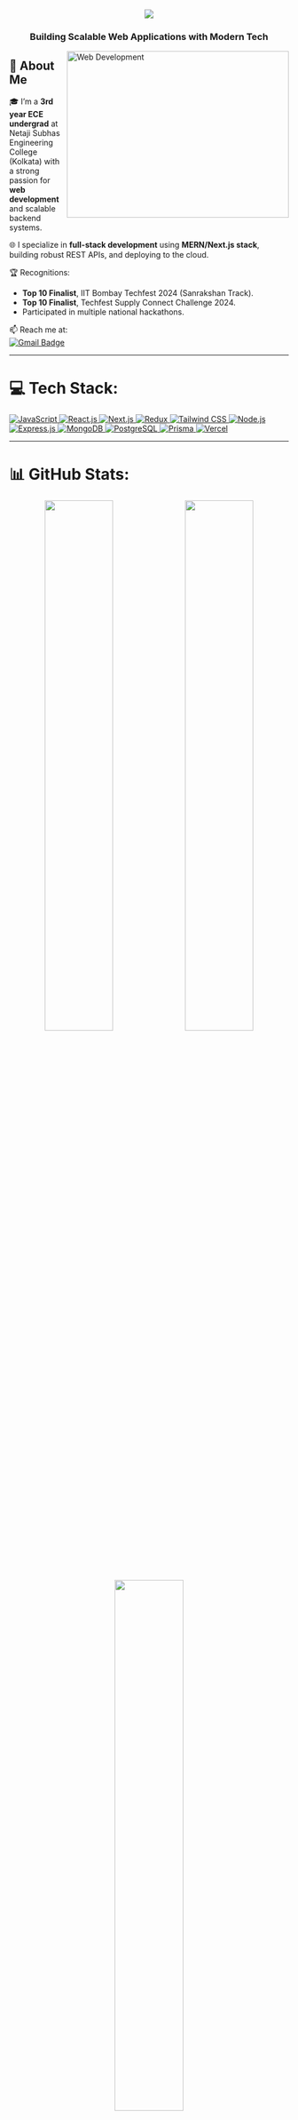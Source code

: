 <h1 align="center">
  <a href="https://git.io/typing-svg">
    <img src="https://readme-typing-svg.herokuapp.com/?lines=Hello,+There+👋;This+is+Sarthak+Bose;Full+Stack+Web+Developer;MERN+Stack+Enthusiast;&center=true&size=30">
  </a>
</h1>

<h3 align="center">Building Scalable Web Applications with Modern Tech</h3>

<img align="right" alt="Web Development" width="400" height="300" src="img 2.jpg">

## 🚀 About Me  

🎓 I’m a **3rd year ECE undergrad** at Netaji Subhas Engineering College (Kolkata) with a strong passion for **web development** and scalable backend systems.  

🌐 I specialize in **full-stack development** using **MERN/Next.js stack**, building robust REST APIs, and deploying to the cloud.  

🏆 Recognitions:  
- **Top 10 Finalist**, IIT Bombay Techfest 2024 (Sanrakshan Track).  
- **Top 10 Finalist**, Techfest Supply Connect Challenge 2024.  
- Participated in multiple national hackathons.  

📫 Reach me at:  
<a href="mailto:sarthakofficial2005@email.com">
<img src="https://img.shields.io/badge/Email-sarthakofficial2005%40email.com-red?logo=gmail&logoColor=white" alt="Gmail Badge" />
</a>  

---

# 💻 Tech Stack:
<div class="tech-stack">
  <a href="https://developer.mozilla.org/en-US/docs/Web/JavaScript" target="_blank">
    <img src="https://img.shields.io/badge/JavaScript-ES6+-F7DF1E?style=for-the-badge&logo=javascript&logoColor=black" alt="JavaScript" />
  </a>
  <a href="https://reactjs.org/" target="_blank">
    <img src="https://img.shields.io/badge/React.js-20232A?style=for-the-badge&logo=react&logoColor=61DAFB" alt="React.js" />
  </a>
  <a href="https://nextjs.org/" target="_blank">
    <img src="https://img.shields.io/badge/Next.js-000000?style=for-the-badge&logo=next.js&logoColor=white" alt="Next.js" />
  </a>
  <a href="https://redux.js.org/" target="_blank">
    <img src="https://img.shields.io/badge/Redux-593D88?style=for-the-badge&logo=redux&logoColor=white" alt="Redux" />
  </a>
  <a href="https://tailwindcss.com/" target="_blank">
    <img src="https://img.shields.io/badge/Tailwind_CSS-38B2AC?style=for-the-badge&logo=tailwind-css&logoColor=white" alt="Tailwind CSS" />
  </a>
  <a href="https://nodejs.org/" target="_blank">
    <img src="https://img.shields.io/badge/Node.js-339933?style=for-the-badge&logo=node.js&logoColor=white" alt="Node.js" />
  </a>
  <a href="https://expressjs.com/" target="_blank">
    <img src="https://img.shields.io/badge/Express.js-000000?style=for-the-badge&logo=express&logoColor=white" alt="Express.js" />
  </a>
  <a href="https://www.mongodb.com/" target="_blank">
    <img src="https://img.shields.io/badge/MongoDB-47A248?style=for-the-badge&logo=mongodb&logoColor=white" alt="MongoDB" />
  </a>
  <a href="https://www.postgresql.org/" target="_blank">
    <img src="https://img.shields.io/badge/PostgreSQL-336791?style=for-the-badge&logo=postgresql&logoColor=white" alt="PostgreSQL" />
  </a>
  <a href="https://www.prisma.io/" target="_blank">
    <img src="https://img.shields.io/badge/Prisma-3982CE?style=for-the-badge&logo=prisma&logoColor=white" alt="Prisma" />
  </a>
  <a href="https://vercel.com/" target="_blank">
    <img src="https://img.shields.io/badge/Vercel-000000?style=for-the-badge&logo=vercel&logoColor=white" alt="Vercel" />
  </a>
</div>

---

# 📊 GitHub Stats:
<p align="center">
  <img width="49.5%" src="https://github-readme-stats.vercel.app/api?username=Cyber-Bose&show_icons=true&theme=radical&hide_border=true" />
  <img width="49.5%" src="https://github-readme-streak-stats.herokuapp.com/?user=Cyber-Bose&theme=radical&hide_border=true" />
</p>
<p align="center">
  <img width="49.5%" src="https://github-readme-stats.vercel.app/api/top-langs/?username=Cyber-Bose&theme=radical&layout=compact&hide_border=true" />
</p>

---

# 🏆 GitHub Trophies
<p align="center">
  <img src="https://github-profile-trophy.vercel.app/?username=Cyber-Bose&theme=radical&no-frame=true&margin-w=15&margin-h=15"/>
</p>

---

# 👁️ Visitor's Count 
<p>
  <img src="https://profile-counter.glitch.me/{Cyber-Bose}/count.svg" alt="Sarthak Bose Visitor Count" />
</p>

---

# 📞 Connect With Me:
<p align="center">
  <a href="https://www.instagram.com/sarthakbose/" target="_blank"><img src="https://img.shields.io/badge/-Instagram-E4405F?style=for-the-badge&logo=instagram&logoColor=white"></a>
  <a href="https://linkedin.com/in/sarthak-bose-690482267/" target="_blank"><img src="https://img.shields.io/badge/-LinkedIn-0A66C2?style=for-the-badge&logo=linkedin&logoColor=white"></a>
  <a href="mailto:sarthakofficial2005@email.com"><img src="https://img.shields.io/badge/-Gmail-D14836?style=for-the-badge&logo=gmail&logoColor=white"></a>
</p>

---

<h3 align="center">"The best way to predict the future is to create it."</h3>
<p align="center">
  <img src="https://media3.giphy.com/media/v1.Y2lkPTc5MGI3NjExdmM4emN4NWtxZTl5Z3AzNGtyaGY4dzdjMmpqZDVlM3RxdTA0NnNhcCZlcD12MV9pbnRlcm5hbF9naWZfYnlfaWQmY3Q9Zw/qgQUggAC3Pfv687qPC/giphy.gif" width="100" alt="Coding Gif">
</p>

---
